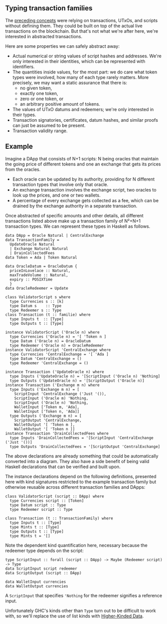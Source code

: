 ## Typing transaction families

<!--
~~~ {.haskell}
{-# LANGUAGE DataKinds, ExplicitForAll, KindSignatures, StandaloneKindSignatures,
             MultiParamTypeClasses, PolyKinds, TypeFamilies, TypeOperators #-}

module Typed where

import Data.Kind (Type)
import Data.Map (Map)
import Numeric.Natural (Natural)

data POSIXTime

~~~
-->

The [preceding concepts](TransactionFamily.md) were relying on transactions,
UTxOs, and scripts without defining them. They could be built on top of the
actual live transactions on the blockchain. But that's not what we're after
here, we're interested in abstracted transactions.

Here are some properties we can safely abstract away:

* Actual numerical or string values of script hashes and addresses. We're only
  interested in their identities, which can be represented with identifiers.
* The quantities inside values, for the most part: we do care what token types
  were involved, how many of each type rarely matters. More precisely, we may
  want a static assurance that there is:
  - no given token,
  - exactly one token,
  - zero or one token, or
  - an arbitrary positive amount of tokens.
* The values of UTxO datums and redeemers; we're only interested in their types.
* Transaction signatories, certificates, datum hashes, and similar proofs can
  just be assumed to be present.
* Transaction validity range.

## Example

Imagine a DApp that consists of N+1 scripts: N being oracles that maintain
the going price of different tokens and one an exchange that gets its prices
from the oracles.

* Each oracle can be updated by its authority, providing for N different
  transaction types that involve only that oracle.
* An exchange transaction involves the exchange script, two oracles to look
  up the prices, and one or two wallets.
* A percentage of every exchange gets collected as a fee, which can be
  drained by the exchange authority in a separate transaction.

Once abstracted of specific amounts and other details, all different
transactions listed above make up a transaction family of N²+N+1 transaction
types. We can represent these types in Haskell as follows.

~~~ {.haskell}
data DApp = Oracle Natural | CentralExchange
data TransactionFamily =
  UpdateOracle Natural
  | Exchange Natural Natural
  | DrainCollectedFees
data Token = Ada | Token Natural

data OracleDatum = OracleDatum {
  priceInLovelace :: Natural,
  maxTradeVolume :: Natural,
  expiry :: POSIXTime
  }
data OracleRedeemer = Update

class ValidatorScript s where
  type Currencies s :: [k]
  type Datum s    :: Type
  type Redeemer s :: Type
class Transaction (t :: familie) where
  type Inputs t  :: [Type]
  type Outputs t :: [Type]

instance ValidatorScript ('Oracle n) where
  type Currencies ('Oracle n) = '[ 'Token n ]
  type Datum ('Oracle n) = OracleDatum
  type Redeemer ('Oracle n) = OracleRedeemer
instance ValidatorScript 'CentralExchange where
  type Currencies 'CentralExchange = '[ 'Ada ]
  type Datum 'CentralExchange = ()
  type Redeemer 'CentralExchange = ()

instance Transaction ('UpdateOracle n) where
  type Inputs ('UpdateOracle n) = '[ScriptInput ('Oracle n) 'Nothing]
  type Outputs ('UpdateOracle n) = '[ScriptOutput ('Oracle n)]
instance Transaction ('Exchange m n) where
  type Inputs ('Exchange m n) = [
    ScriptInput 'CentralExchange ('Just '()),
    ScriptInput ('Oracle m) 'Nothing,
    ScriptInput ('Oracle n) 'Nothing,
    WalletInput ['Token m, 'Ada],
    WalletInput ['Token n, 'Ada]]
  type Outputs ('Exchange m n) = [
    ScriptOutput 'CentralExchange,
    WalletOutput '[ 'Token m ],
    WalletOutput '[ 'Token n ]]
instance Transaction 'DrainCollectedFees where
  type Inputs 'DrainCollectedFees = '[ScriptInput 'CentralExchange ('Just '())]
  type Outputs 'DrainCollectedFees = '[ScriptOutput 'CentralExchange]
~~~

The above declarations are already something that could be automatically
converted into a diagram. They also have a side benefit of being valid Haskell
declarations that can be verified and built upon.

The instance declarations depend on the following definitions, presented here
with kind signatures restricted to the example transaction family but
otherwise reusable across different transaction families and DApps:

~~~ {.haskell.ignore}
class ValidatorScript (script :: DApp) where
  type Currencies script :: [Token]
  type Datum script :: Type
  type Redeemer script :: Type

class Transaction (t :: TransactionFamily) where
  type Inputs t :: [Type]
  type Mints t :: [Type]
  type Outputs t :: [Type]
  type Mints t = '[]
~~~

Note the dependent kind quantification here, necessary because the redeemer
type depends on the script:

~~~ {.haskell}
type ScriptInput :: forall (script :: DApp) -> Maybe (Redeemer script) -> Type
data ScriptInput script redeemer
data ScriptOutput (script :: DApp)

data WalletInput currencies
data WalletOutput currencies
~~~

A `ScriptInput` that specifies `'Nothing` for the redeemer signifies a reference input.

Unfortunately GHC's kinds other than `Type` turn out to be difficult to work with, so we'll replace the use of list
kinds with [Higher-Kinded Data](HKD.md).
